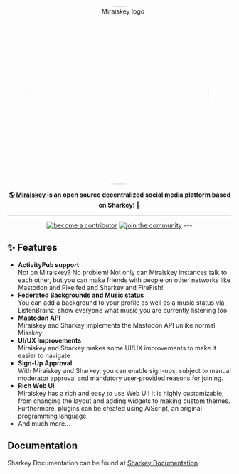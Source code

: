 <div align="center">
<a href="https://git.freelynext.sbs/FreelyNext/miraiskey.git">
	<img src="https://git.freelynext.sbs/FreelyNext/miraiskey/raw/branch/develop/packages/frontend/assets/miraiskey.png" alt="Miraiskey logo" style="border-radius:50%" width="400"/>
</a>

**🌎 **[Miraiskey](https://git.freelynext.sbs/FreelyNext/miraiskey.git)** is an open source decentralized social media platform based on Sharkey! 🚀**

---
<a href="./CONTRIBUTING.md">
		<img src="https://custom-icon-badges.herokuapp.com/badge/become_a-contributor-A371F7?logoColor=A371F7&style=for-the-badge&logo=git-merge&labelColor=363B40" alt="become a contributor"/></a>

<a href="https://discord.gg/2F2kvu9Nmg">
		<img src="https://custom-icon-badges.herokuapp.com/badge/join_the-community-5865F2?logoColor=5865F2&style=for-the-badge&logo=discord&labelColor=363B40" alt="join the community"/></a>
---

</div>

<div>


## ✨ Features
- **ActivityPub support**\
Not on Miraiskey? No problem! Not only can Miraiskey instances talk to each other, but you can make friends with people on other networks like Mastodon and Pixelfed and Sharkey and FireFish!
- **Federated Backgrounds and Music status**\
You can add a background to your profile as well as a music status via ListenBrainz, show everyone what music you are currently listening too
- **Mastodon API**\
Miraiskey and Sharkey implements the Mastodon API unlike normal Misskey
- **UI/UX Improvements**\
Miraiskey and Sharkey makes some UI/UX improvements to make it easier to navigate
- **Sign-Up Approval**\
With Miraiskey and Sharkey, you can enable sign-ups, subject to manual moderator approval and mandatory user-provided reasons for joining.
- **Rich Web UI**\
	Miraiskey has a rich and easy to use Web UI!
	It is highly customizable, from changing the layout and adding widgets to making custom themes.
	Furthermore, plugins can be created using AiScript, an original programming language.
- And much more...

</div>

<div style="clear: both;"></div>

## Documentation

Sharkey Documentation can be found at [Sharkey Documentation](https://docs.joinsharkey.org/docs/install/fresh/)
